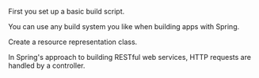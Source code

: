 First you set up a basic build script.

You can use any build system you like when building apps with Spring.

Create a resource representation class. 

In Spring's approach to building RESTful web services, HTTP requests are handled by a controller.